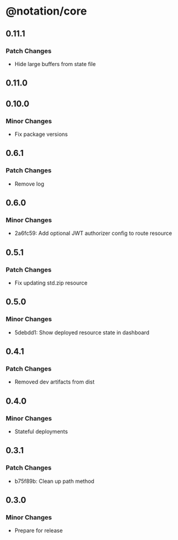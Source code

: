 # @notation/core

## 0.11.1

### Patch Changes

- Hide large buffers from state file

## 0.11.0

## 0.10.0

### Minor Changes

- Fix package versions

## 0.6.1

### Patch Changes

- Remove log

## 0.6.0

### Minor Changes

- 2a6fc59: Add optional JWT authorizer config to route resource

## 0.5.1

### Patch Changes

- Fix updating std.zip resource

## 0.5.0

### Minor Changes

- 5debdd1: Show deployed resource state in dashboard

## 0.4.1

### Patch Changes

- Removed dev artifacts from dist

## 0.4.0

### Minor Changes

- Stateful deployments

## 0.3.1

### Patch Changes

- b75f89b: Clean up path method

## 0.3.0

### Minor Changes

- Prepare for release
